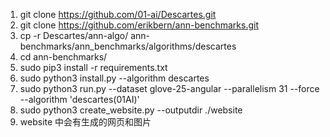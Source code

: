 1. git  clone https://github.com/01-ai/Descartes.git  
2. git  clone https://github.com/erikbern/ann-benchmarks.git 
3. cp -r Descartes/ann-algo/ ann-benchmarks/ann_benchmarks/algorithms/descartes
4. cd ann-benchmarks/
5. sudo pip3 install -r requirements.txt
6. sudo python3 install.py --algorithm  descartes
7. sudo python3 run.py --dataset glove-25-angular --parallelism 31 --force --algorithm  'descartes(01AI)'
8. sudo python3 create_website.py  --outputdir ./website
9. website 中会有生成的网页和图片
